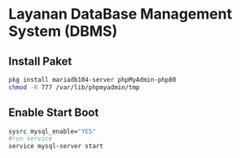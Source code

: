 # Layanan DataBase Management System (DBMS)
## Install Paket
```sh
pkg install mariadb104-server phpMyAdmin-php80
chmod -R 777 /var/lib/phpmyadmin/tmp
```

## Enable Start Boot
```sh
sysrc mysql_enable="YES"
#run service
service mysql-server start
```
